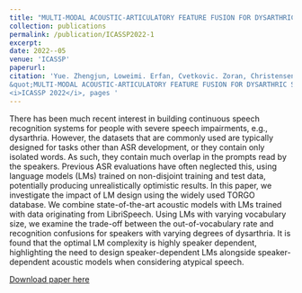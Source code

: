 ```yaml
---
title: "MULTI-MODAL ACOUSTIC-ARTICULATORY FEATURE FUSION FOR DYSARTHRIC SPEECH RECOGNITION."
collection: publications
permalink: /publication/ICASSP2022-1
excerpt: 
date: 2022--05
venue: 'ICASSP'
paperurl: 
citation: 'Yue. Zhengjun, Loweimi. Erfan, Cvetkovic. Zoran, Christensen. Heidi, and Barker, Jon. (2020).
&quot;MULTI-MODAL ACOUSTIC-ARTICULATORY FEATURE FUSION FOR DYSARTHRIC SPEECH RECOGNITION.&quot;
<i>ICASSP 2022</i>, pages '
---
```

There has been much recent interest in building continuous speech recognition systems for people with severe speech impairments, e.g., dysarthria. However, the datasets that are commonly used are typically designed for tasks other than ASR development, or they contain only isolated words. As such, they contain much overlap in the prompts read by the speakers. Previous ASR evaluations have often neglected this, using language models (LMs) trained on non-disjoint training and test data, potentially producing unrealistically optimistic results. In this paper, we investigate the impact of LM design using the widely used TORGO database. We combine state-of-the-art acoustic models with LMs trained with data originating from LibriSpeech. Using LMs with varying vocabulary size, we examine the trade-off between the out-of-vocabulary rate and recognition confusions for speakers with varying degrees of dysarthria. It is found that the optimal LM complexity is highly speaker dependent, highlighting the need to design speaker-dependent LMs alongside speaker-dependent acoustic models when considering atypical speech.

[Download paper here]()

[//]: # (Recommended citation: Yue. Zhengjun, Loweimi. Erfan, Cvetkovic. Zoran, Christensen. Heidi, and Barker, Jon. &#40;2022&#41;.)

[//]: # ("MULTI-MODAL ACOUSTIC-ARTICULATORY FEATURE FUSION FOR DYSARTHRIC SPEECH RECOGNITION.")

[//]: # (<i>ICASSP 2022</i>.)

